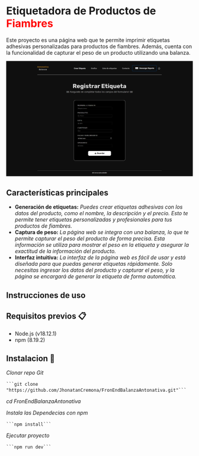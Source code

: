 # Etiquetadora de Productos de <span style="color:red">Fiambres</span>

Este proyecto es una página web que te permite imprimir etiquetas adhesivas personalizadas para productos de fiambres. Además, cuenta con la funcionalidad de capturar el peso de un producto utilizando una balanza.

![screen-install](Balanza-Antonativa.png)

## Características principales

- **Generación de etiquetas:** _Puedes crear etiquetas adhesivas con los datos del producto, como el nombre, la descripción y el precio. Esto te permite tener etiquetas personalizadas y profesionales para tus productos de fiambres._
- **Captura de peso:** _La página web se integra con una balanza, lo que te permite capturar el peso del producto de forma precisa. Esta información se utiliza para mostrar el peso en la etiqueta y asegurar la exactitud de la información del producto._
- **Interfaz intuitiva:** _La interfaz de la página web es fácil de usar y está diseñada para que puedas generar etiquetas rápidamente. Solo necesitas ingresar los datos del producto y capturar el peso, y la página se encargará de generar la etiqueta de forma automática._

## Instrucciones de uso


## Requisitos previos 📋

- Node.js (v18.12.1)
- npm (8.19.2)

## Instalacion 🚀

 _Clonar repo Git_

    ```git clone "https://github.com/JhonatanCremona/FronEndBalanzaAntonativa.git"```
_cd FronEndBalanzaAntonativa_

_Instala las Dependecias con npm_

    ```npm install```
_Ejecutar proyecto_

    ```npm run dev```